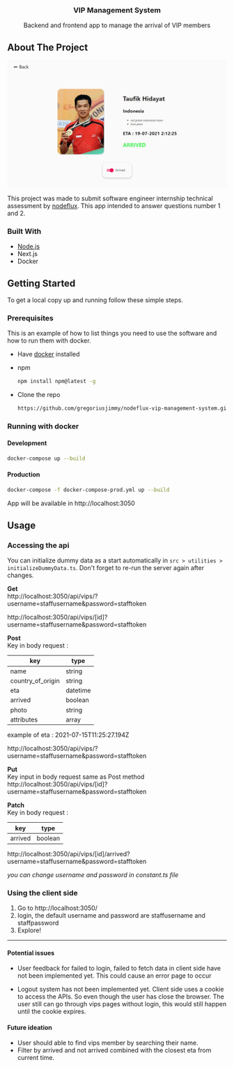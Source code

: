 <!-- PROJECT LOGO -->
<br />
<p align="center">

  <h3 align="center">VIP Management System</h3>

  <p align="center">
    Backend and frontend app to manage the arrival of VIP members
   
</p>

<!-- ABOUT THE PROJECT -->

## About The Project

![VIP Management System Screen Shot](docs/images/project-show.jpg)

This project was made to submit software engineer internship technical assessment by [nodeflux](https://www.nodeflux.io/). This app intended to answer questions number 1 and 2.

### Built With

- [Node.js](https://nodejs.org/en/)
- Next.js
- Docker

<!-- GETTING STARTED -->

## Getting Started

To get a local copy up and running follow these simple steps.

### Prerequisites

This is an example of how to list things you need to use the software and how to run them with docker.

- Have [docker](https://www.docker.com/products/docker-desktop) installed
- npm
  ```sh
  npm install npm@latest -g
  ```

- Clone the repo
  ```sh
  https://github.com/gregoriusjimmy/nodeflux-vip-management-system.git
  ```

### Running with docker

#### Development

```sh
docker-compose up --build
```

#### Production

```sh
docker-compose -f docker-compose-prod.yml up --build
```

App will be available in http://localhost:3050

## Usage

### Accessing the api

You can initialize dummy data as a start automatically in `src > utilities > initializeDummyData.ts`. Don't forget to re-run the server again after changes.

**Get**  
http://localhost:3050/api/vips/?username=staffusername&password=stafftoken

http://localhost:3050/api/vips/[id]?username=staffusername&password=stafftoken

**Post**  
Key in body request :

| key               | type     |
| ----------------- | -------- |
| name              | string   |
| country_of_origin | string   |
| eta               | datetime |
| arrived           | boolean  |
| photo             | string   |
| attributes        | array    |

example of eta : 2021-07-15T11:25:27.194Z

http://localhost:3050/api/vips/?username=staffusername&password=stafftoken

**Put**  
Key input in body request same as Post method  
http://localhost:3050/api/vips/[id]?username=staffusername&password=stafftoken

**Patch**  
Key in body request :

| key     | type    |
| ------- | ------- |
| arrived | boolean |

http://localhost:3050/api/vips/[id]/arrived?username=staffusername&password=stafftoken

_you can change username and password in constant.ts file_

### Using the client side

1. Go to http://localhost:3050/
2. login, the default username and password are staffusername and staffpassword
3. Explore!

---

#### Potential issues

- User feedback for failed to login, failed to fetch data in client side have not been implemented yet. This could cause an error page to occur

- Logout system has not been implemented yet. Client side uses a cookie to access the APIs. So even though the user has close the browser. The user still can go through vips pages without login, this would still happen until the cookie expires.

#### Future ideation

- User should able to find vips member by searching their name.
- Filter by arrived and not arrived combined with the closest eta from current time.
